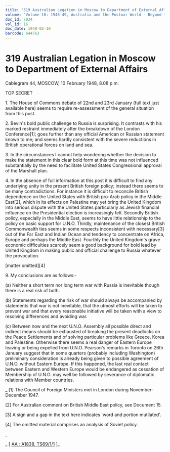 ```yaml
---
title: "319 Australian Legation in Moscow to Department of External Affairs"
volume: "Volume 16: 1948-49, Australia and the Postwar World - Beyond the Region"
doc_id: 7034
vol_id: 16
doc_date: 1948-02-10
barcode: 644763
---
```


# 319 Australian Legation in Moscow to Department of External Affairs

Cablegram 44, MOSCOW, 10 February 1948, 8.08 p.m.

TOP SECRET

1\. The House of Commons debate of 22nd and 23rd January (full text just available here) seems to require re-assessment of the general situation from this post.

2\. Bevin's bold public challenge to Russia is surprising. It contrasts with his marked restraint immediately after the breakdown of the London Conference[1]; goes further than any official American or Russian statement known to me; and seems hardly consistent with the severe reductions in British operational forces on land and sea.

3\. In the circumstances I cannot help wondering whether the decision to make the statement in this clear bold form at this time was not influenced substantially by the need to facilitate United States Congressional approval of the Marshall plan.

4\. In the absence of full information at this post it is difficult to find any underlying unity in the present British foreign policy; instead there seems to be many contradictions. For instance it is difficult to reconcile British dependence on the United States with British pro-Arab policy in the Middle East[2], which in its effects on Palestine may yet bring the United Kingdom into serious dispute with the United States particularly as Jewish financial influence on the Presidential election is increasingly felt. Secondly British policy, especially in the Middle East, seems to have little relationship to the policy on basic support for U.N.O. Thirdly, maintenance of the closest British Commonwealth ties seems in some respects inconsistent with necessary[3] out of the Far East and Indian Ocean and tendency to concentrate on Africa, Europe and perhaps the Middle East. Fourthly the United Kingdom's grave economic difficulties scarcely seem a good background for bold lead by United Kingdom in making public and official challenge to Russia whatever the provocation.

[matter omitted][4]

9\. My conclusions are as follows:-

(a) Neither a short term nor long term war with Russia is inevitable though there is a real risk of both.

(b) Statements regarding the risk of war should always be accompanied by statements that war is not inevitable, that the utmost efforts will be taken to prevent war and that every reasonable initiative will be taken with a view to resolving differences and avoiding war.

(c) Between now and the next U.N.O. Assembly all possible direct and indirect means should be exhausted of breaking the present deadlocks on the Peace Settlements and of solving particular problems like Greece, Korea and Palestine. Otherwise there seems a real danger of Eastern Europe leaving or being expelled from U.N.O. Pearson's remarks in Toronto on 26th January suggest that in some quarters (probably including Washington) preliminary consideration is already being given to possible agreement of U.N.O. without Eastern Europe. If this happened, the last real contact between Eastern and Western Europe would be endangered as cessation of Membership of U.N.O. may well be followed by severance of diplomatic relations with Member countries.

_ [1] The Council of Foreign Ministers met in London during November-December 1947.

[2] For Australian comment on British Middle East policy, see Document 15.

[3] A sign and a gap in the text here indicates 'word and portion mutilated'.

[4] The omitted material comprises an analysis of Soviet policy.

_

_ [ [AA : A1838, TS69/1/1](http://www.naa.gov.au/cgi-bin/Search?O=I&Number=644763) ]_
